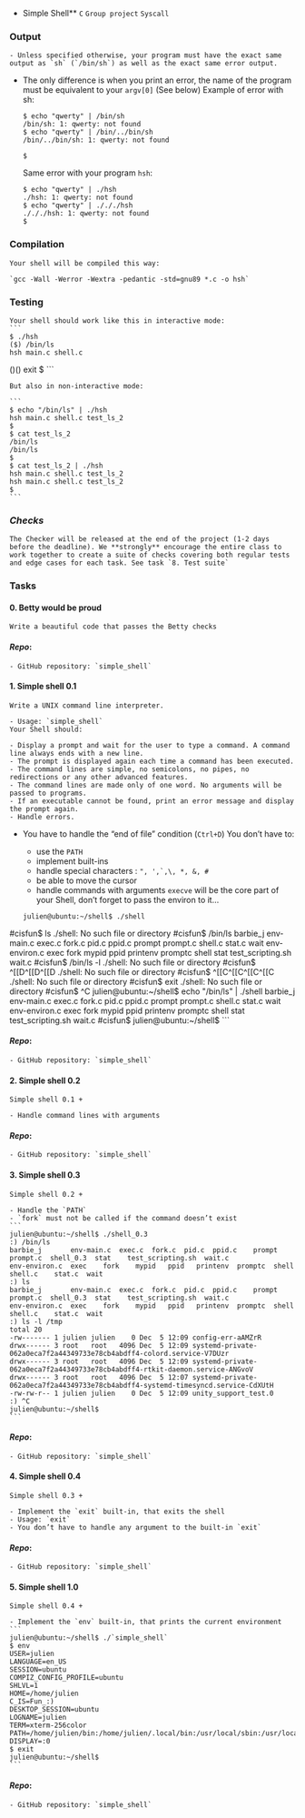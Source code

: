 - Simple Shell**
`C` `Group project` `Syscall`

### **Output**
	- Unless specified otherwise, your program must have the exact same output as `sh` (`/bin/sh`) as well as the exact same error output.
- The only difference is when you print an error, the name of the program must be equivalent to your `argv[0]` (See below)
	Example of error with sh:
	```
	$ echo "qwerty" | /bin/sh
	/bin/sh: 1: qwerty: not found
	$ echo "qwerty" | /bin/../bin/sh
	/bin/../bin/sh: 1: qwerty: not found

	$
	```
	Same error with your program `hsh`:

	```
	$ echo "qwerty" | ./hsh
	./hsh: 1: qwerty: not found
	$ echo "qwerty" | ./././hsh
	./././hsh: 1: qwerty: not found
	$
	```

### **Compilation**
	Your shell will be compiled this way:

	`gcc -Wall -Werror -Wextra -pedantic -std=gnu89 *.c -o hsh`
### **Testing**
	Your shell should work like this in interactive mode:
	```
	$ ./hsh
	($) /bin/ls
	hsh main.c shell.c
($)
	($) exit
	$
	```

	But also in non-interactive mode:

	```
	$ echo "/bin/ls" | ./hsh
	hsh main.c shell.c test_ls_2
	$
	$ cat test_ls_2
	/bin/ls
	/bin/ls
	$
	$ cat test_ls_2 | ./hsh
	hsh main.c shell.c test_ls_2
	hsh main.c shell.c test_ls_2
	$
	```
### *Checks*
	The Checker will be released at the end of the project (1-2 days before the deadline). We **strongly** encourage the entire class to work together to create a suite of checks covering both regular tests and edge cases for each task. See task `8. Test suite`

### **Tasks**
#### **0. Betty would be proud**

	Write a beautiful code that passes the Betty checks

#### ***Repo***:

	- GitHub repository: `simple_shell`

#### **1. Simple shell 0.1**

	Write a UNIX command line interpreter.

	- Usage: `simple_shell`
	Your Shell should:

	- Display a prompt and wait for the user to type a command. A command line always ends with a new line.
	- The prompt is displayed again each time a command has been executed.
	- The command lines are simple, no semicolons, no pipes, no redirections or any other advanced features.
	- The command lines are made only of one word. No arguments will be passed to programs.
	- If an executable cannot be found, print an error message and display the prompt again.
	- Handle errors.
- You have to handle the “end of file” condition (`Ctrl+D`)
	You don’t have to:

	- use the `PATH`
	- implement built-ins
	- handle special characters : <code>", ',`,\\, *, &, #</code>
	- be able to move the cursor
	- handle commands with arguments
	`execve` will be the core part of your Shell, don’t forget to pass the environ to it…
	```
	julien@ubuntu:~/shell$ ./shell
#cisfun$ ls
	./shell: No such file or directory
#cisfun$ /bin/ls
	barbie_j       env-main.c  exec.c  fork.c  pid.c  ppid.c    prompt   prompt.c  shell.c  stat.c         wait
	env-environ.c  exec    fork    mypid   ppid   printenv  promptc  shell     stat test_scripting.sh  wait.c
#cisfun$ /bin/ls -l
	./shell: No such file or directory
#cisfun$ ^[[D^[[D^[[D
	./shell: No such file or directory
#cisfun$ ^[[C^[[C^[[C^[[C
	./shell: No such file or directory
#cisfun$ exit
	./shell: No such file or directory
#cisfun$ ^C
	julien@ubuntu:~/shell$ echo "/bin/ls" | ./shell
	barbie_j       env-main.c  exec.c  fork.c  pid.c  ppid.c    prompt   prompt.c  shell.c  stat.c         wait
	env-environ.c  exec    fork    mypid   ppid   printenv  promptc  shell     stat test_scripting.sh  wait.c
#cisfun$ julien@ubuntu:~/shell$
	```

#### ***Repo***:

	- GitHub repository: `simple_shell`

#### **2. Simple shell 0.2**

	Simple shell 0.1 +

	- Handle command lines with arguments
#### ***Repo***:

	- GitHub repository: `simple_shell`

#### **3. Simple shell 0.3**

	Simple shell 0.2 +

	- Handle the `PATH`
	- `fork` must not be called if the command doesn’t exist
	```
	julien@ubuntu:~/shell$ ./shell_0.3
	:) /bin/ls
	barbie_j       env-main.c  exec.c  fork.c  pid.c  ppid.c    prompt   prompt.c  shell_0.3  stat    test_scripting.sh  wait.c
	env-environ.c  exec    fork    mypid   ppid   printenv  promptc  shell     shell.c    stat.c  wait
	:) ls
	barbie_j       env-main.c  exec.c  fork.c  pid.c  ppid.c    prompt   prompt.c  shell_0.3  stat    test_scripting.sh  wait.c
	env-environ.c  exec    fork    mypid   ppid   printenv  promptc  shell     shell.c    stat.c  wait
	:) ls -l /tmp
	total 20
	-rw------- 1 julien julien    0 Dec  5 12:09 config-err-aAMZrR
	drwx------ 3 root   root   4096 Dec  5 12:09 systemd-private-062a0eca7f2a44349733e78cb4abdff4-colord.service-V7DUzr
	drwx------ 3 root   root   4096 Dec  5 12:09 systemd-private-062a0eca7f2a44349733e78cb4abdff4-rtkit-daemon.service-ANGvoV
	drwx------ 3 root   root   4096 Dec  5 12:07 systemd-private-062a0eca7f2a44349733e78cb4abdff4-systemd-timesyncd.service-CdXUtH
	-rw-rw-r-- 1 julien julien    0 Dec  5 12:09 unity_support_test.0
	:) ^C
	julien@ubuntu:~/shell$
	```
#### ***Repo***:

	- GitHub repository: `simple_shell`

#### **4. Simple shell 0.4**

	Simple shell 0.3 +

	- Implement the `exit` built-in, that exits the shell
	- Usage: `exit`
	- You don’t have to handle any argument to the built-in `exit`
#### ***Repo***:

	- GitHub repository: `simple_shell`

#### **5. Simple shell 1.0**

	Simple shell 0.4 +

	- Implement the `env` built-in, that prints the current environment
	```
	julien@ubuntu:~/shell$ ./`simple_shell`
	$ env
	USER=julien
	LANGUAGE=en_US
	SESSION=ubuntu
	COMPIZ_CONFIG_PROFILE=ubuntu
	SHLVL=1
	HOME=/home/julien
	C_IS=Fun_:)
	DESKTOP_SESSION=ubuntu
	LOGNAME=julien
	TERM=xterm-256color
	PATH=/home/julien/bin:/home/julien/.local/bin:/usr/local/sbin:/usr/local/bin:/usr/sbin:/usr/bin:/sbin:/bin:/usr/games:/usr/local/games:/snap/bin
	DISPLAY=:0
	$ exit
	julien@ubuntu:~/shell$
	```
#### ***Repo***:

	- GitHub repository: `simple_shell`
